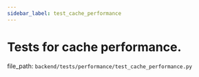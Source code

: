 ```yaml
---
sidebar_label: test_cache_performance
---
```


# Tests for cache performance.

  file_path: `backend/tests/performance/test_cache_performance.py`
